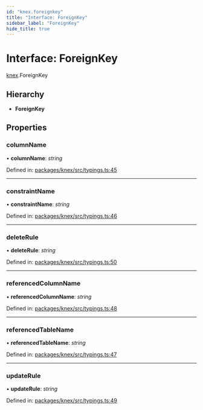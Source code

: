 ```yaml
---
id: "knex.foreignkey"
title: "Interface: ForeignKey"
sidebar_label: "ForeignKey"
hide_title: true
---
```


# Interface: ForeignKey

[knex](../modules/knex.md).ForeignKey

## Hierarchy

* **ForeignKey**

## Properties

### columnName

• **columnName**: *string*

Defined in: [packages/knex/src/typings.ts:45](https://github.com/mikro-orm/mikro-orm/blob/969d4229bd/packages/knex/src/typings.ts#L45)

___

### constraintName

• **constraintName**: *string*

Defined in: [packages/knex/src/typings.ts:46](https://github.com/mikro-orm/mikro-orm/blob/969d4229bd/packages/knex/src/typings.ts#L46)

___

### deleteRule

• **deleteRule**: *string*

Defined in: [packages/knex/src/typings.ts:50](https://github.com/mikro-orm/mikro-orm/blob/969d4229bd/packages/knex/src/typings.ts#L50)

___

### referencedColumnName

• **referencedColumnName**: *string*

Defined in: [packages/knex/src/typings.ts:48](https://github.com/mikro-orm/mikro-orm/blob/969d4229bd/packages/knex/src/typings.ts#L48)

___

### referencedTableName

• **referencedTableName**: *string*

Defined in: [packages/knex/src/typings.ts:47](https://github.com/mikro-orm/mikro-orm/blob/969d4229bd/packages/knex/src/typings.ts#L47)

___

### updateRule

• **updateRule**: *string*

Defined in: [packages/knex/src/typings.ts:49](https://github.com/mikro-orm/mikro-orm/blob/969d4229bd/packages/knex/src/typings.ts#L49)
